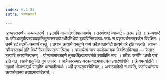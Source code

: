 ```yaml
---
index: 6.1.82
sutra: क्रय्यस्तदर्थे

---
```

_क्रय्यस्तदर्थे_ - क्रय्यस्तदर्थे । इदमपि यान्तादेशनिपातनार्थम् । तदर्थशब्दं व्याचष्टे - तस्मा इति । क्रय्यशब्दे यः क्रीञ्धातुर्यत्प्रत्ययप्रकृतिभूतस्तस्ययोऽर्थोऽभिधेयो द्रव्यविनिमयरूपः क्रयः स प्रकृत्यर्थस्तच्छब्देन विवक्षितः । तस्मै इदं तदर्थं=क्रयार्थं वस्तु । तथाच क्रयार्थे वस्तुनि गम्ये क्रीञ्धातोर्यादौ प्रत्यये परे इति फलति ।यान्तः क्रीञस्तदर्थ॑ इति विधौगौरवान्निपातनमाश्रितम् । क्रयार्थत्वं चात्र फलोपधायकं विवक्षितमित्याह — क्रेतार इत्यादि क्रय्यमित्यन्तम् । योग्यतामात्रग्रहणे तुतदर्थे॑इत्यव्यावर्तकं स्यादिति भावः । क्रीञः कर्मणि 'अचो यत्' इति यत् ।सार्वधातुके॑ति गुण एकारः । अत्रैकारस्याऽच्परकत्वाऽभावादनेनाऽयादेशविधिः । क्रेयमन्यदिति । गृहादौ भोजनाद्यर्थं संगृहीतं धान्यादीत्यर्थः ।अर्हे कृत्यतृचश्चेति॑यत् । अत्राऽयादेशो न भवति, फलोपधानस्य क्रयार्थत्वस्य तत्राऽभावादित्यर्थः । 